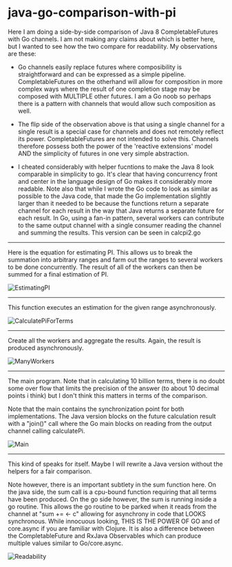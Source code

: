 # java-go-comparison-with-pi
Here I am doing a side-by-side comparison of Java 8 CompletableFutures
with Go channels. I am not making any claims about which is better here,
but I wanted to see how the two compare for readability. My observations
are these:

* Go channels easily replace futures where composibility is straightforward
and can be expressed as a simple pipeline. CompletableFutures on the
otherhand will allow for composition in more complex ways where the
result of one completion stage may be composed with MULTIPLE other
futures. I am a Go noob so perhaps there is a pattern with channels
that would allow such composition as well.

* The flip side of the observation above is that using a single channel
for a single result is a special case for channels and does not
remotely reflect its power. CompletableFutures are not intended to solve
this. Channels therefore possess both the power of the 'reactive extensions' model
AND the simplicity of futures in one very simple abstraction.

* I cheated considerably with helper fucntions to make the Java 8 look
comparable in simplicity to go. It's clear that having concurrency
front and center in the language design of Go makes it considerably
more readable. Note also that while I wrote the Go code to look as
similar as possible to the Java code, that made the Go implementation
slightly larger than it needed to be because the functions return
a separate channel for each result in the way that Java returns
a separate future for each result. In Go, using a fan-in pattern,
several workers can contribute to the same output channel with a
single consumer reading the channel and summing the results. This
version can be seen in calcpi2.go

* * *
Here is the equation for estimating PI. This allows us to break
the summation into arbitrary ranges and farm out the ranges to
several workers to be done concurrently. The result of all of the
workers can then be summed for a final estimation of PI.

![EstimatingPI](images/0-EstimatingPI.jpg "Approsimation for PI")
* * *
This function executes an estimation for the given range asynchronously.

![CalculatePiForTerms](images/1-CalcPiForTerms.jpg "Calculate for pi")
* * *

Create all the workers and aggregate the results. Again, the result
is produced asynchronously.

![ManyWorkers](images/2-ManyWorkers.jpg "Many workers")
* * *
The main program. Note that in calculating 10 billion terms,
there is no doubt some over flow that limits the precision of the
answer (to about 10 decimal points i think) but I don't think this
matters in terms of the comparison.

Note that the main contains the synchronization point for both
implementations. The Java version blocks on the future calculation
result with a "join()" call where the Go main blocks on reading
from the output channel calling calculatePi.


![Main](images/3-Main.jpg "Main")
* * *
This kind of speaks for itself. Maybe I will rewrite a Java version
without the helpers for a fair comparison.

Note however, there is an important subtlety in the sum function here.
On the java side, the sum call is a cpu-bound function requiring that
all terms have been produced. On the go side however, the sum is
running inside a go routine. This allows the go routine to be parked
when it reads from the channel at "sum += <- c" allowing for asynchrony
in code that LOOKS synchronous. While innocuous looking, THIS IS THE
POWER OF GO and of core.async if you are familiar with Clojure. It is
also a difference between the CompletableFuture and RxJava Observables
which can produce multiple values similar to Go/core.async.


![Readability](images/4-Readability.jpg "Readability")
